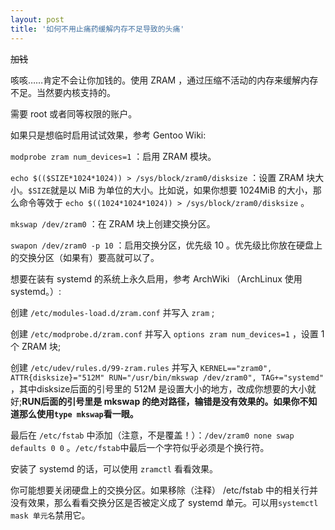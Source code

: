 ```yaml
---
layout: post
title: '如何不用止痛药缓解内存不足导致的头痛'
---
```

~~加钱~~

咳咳……肯定不会让你加钱的。使用 ZRAM ，通过压缩不活动的内存来缓解内存不足。当然要内核支持的。

需要 root 或者同等权限的账户。

如果只是想临时启用试试效果，参考 Gentoo Wiki:

```modprobe zram num_devices=1``` ：启用 ZRAM 模块。

```echo $(($SIZE*1024*1024)) > /sys/block/zram0/disksize``` ：设置 ZRAM 块大小。```$SIZE```就是以 MiB 为单位的大小。比如说，如果你想要 1024MiB 的大小，那么命令等效于 ```echo $((1024*1024*1024)) > /sys/block/zram0/disksize``` 。

```mkswap /dev/zram0``` ：在 ZRAM 块上创建交换分区。

```swapon /dev/zram0 -p 10``` ：启用交换分区，优先级 10 。优先级比你放在硬盘上的交换分区（如果有）要高就可以了。

想要在装有 systemd 的系统上永久启用，参考 ArchWiki （ArchLinux 使用 systemd。）:

创建 ```/etc/modules-load.d/zram.conf``` 并写入 ```zram``` ;

创建 ```/etc/modprobe.d/zram.conf``` 并写入 ```options zram num_devices=1``` ，设置 1 个 ZRAM 块;

创建 ```/etc/udev/rules.d/99-zram.rules``` 并写入 ```KERNEL=="zram0", ATTR{disksize}="512M" RUN="/usr/bin/mkswap /dev/zram0", TAG+="systemd"``` ，其中disksize后面的引号里的 512M 是设置大小的地方，改成你想要的大小就好;**RUN后面的引号里是 mkswap 的绝对路径，输错是没有效果的。如果你不知道那么使用```type mkswap```看一眼。**

最后在 ```/etc/fstab``` 中添加（注意，不是覆盖！）：```/dev/zram0 none swap defaults 0 0``` 。```/etc/fstab```中最后一个字符似乎必须是个换行符。

安装了 systemd 的话，可以使用 ```zramctl``` 看看效果。

你可能想要关闭硬盘上的交换分区。如果移除（注释） /etc/fstab 中的相关行并没有效果，那么看看交换分区是否被定义成了 systemd 单元。可以用```systemctl mask 单元名```禁用它。
